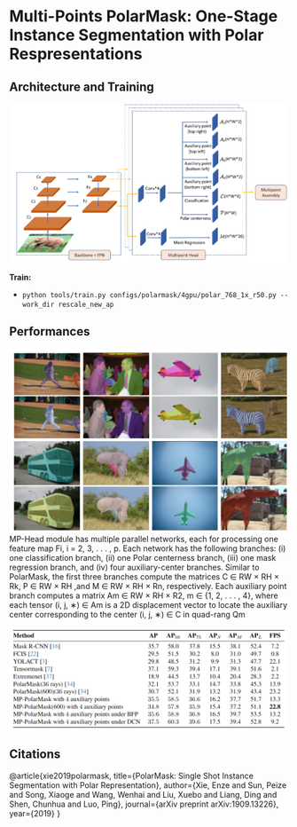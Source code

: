 # Multi-Points PolarMask: One-Stage Instance Segmentation with Polar Respresentations

## Architecture and Training 
![image-20190807160835333](imgs/pipeline.png)


**Train:**
- ```python tools/train.py configs/polarmask/4gpu/polar_768_1x_r50.py --work_dir rescale_new_ap```

## Performances
![Graph](imgs/visual.png)
MP-Head module has multiple parallel networks, each for processing one feature map Fi, i = 2, 3, . . . , p.
Each network has the following branches: (i) one classification branch, (ii) one Polar centerness branch, (iii) one mask
regression branch, and (iv) four auxiliary-center branches.
Similar to PolarMask, the first three branches compute the matrices C ∈ RW × RH × Rk, P ∈ RW × RH ,and M ∈ RW × RH × Rn, respectively. 
Each auxiliary point branch computes a matrix Am ∈ RW × RH × R2, m ∈ {1, 2, . . . , 4}, 
where each tensor (i, j, ∗) ∈ Am is a 2D displacement vector to locate the auxiliary center corresponding to the center (i, j, ∗) ∈ C in quad-rang Qm

![Table](imgs/performance.png)

## Citations
@article{xie2019polarmask,
  title={PolarMask: Single Shot Instance Segmentation with Polar Representation},
  author={Xie, Enze and Sun, Peize and Song, Xiaoge and Wang, Wenhai and Liu, Xuebo and Liang, Ding and Shen, Chunhua and Luo, Ping},
  journal={arXiv preprint arXiv:1909.13226},
  year={2019}
}